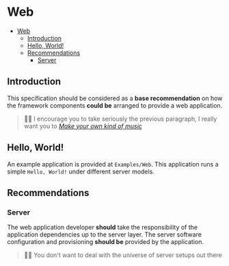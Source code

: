 # Web

- [Web](#web)
  - [Introduction](#introduction)
  - [Hello, World!](#hello-world)
  - [Recommendations](#recommendations)
    - [Server](#server)

## Introduction

This specification should be considered as a **base recommendation** on how the framework components **could be** arranged to provide a web application.

> 🧔🏾 I encourage you to take seriously the previous paragraph, I really want you to [_Make your own kind of music_](https://www.youtube.com/watch?v=iQ7dTMPwUi8)

## Hello, World!

An example application is provided at `Examples/Web`. This application runs a simple `Hello, World!` under different server models.

## Recommendations

### Server

The web application developer **should** take the responsibility of the application dependencies up to the server layer. The server software configuration and provisioning **should be** provided by the application.

> 👴🏾 You don't want to deal with the universe of server setups out there
